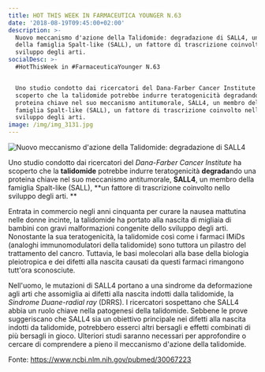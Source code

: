```yaml
---
title: HOT THIS WEEK IN FARMACEUTICA YOUNGER N.63
date: '2018-08-19T09:45:00+02:00'
description: >-
  Nuovo meccanismo d'azione della Talidomide: degradazione di SALL4, un membro
  della famiglia Spalt-like (SALL), un fattore di trascrizione coinvolto nello
  sviluppo degli arti.
socialDesc: >-
  #HotThisWeek in #FarmaceuticaYounger N.63


  Uno studio condotto dai ricercatori del Dana-Farber Cancer Institute ha
  scoperto che la talidomide potrebbe indurre teratogenicità degradando una
  proteina chiave nel suo meccanismo antitumorale, SALL4, un membro della
  famiglia Spalt-like (SALL), un fattore di trascrizione coinvolto nello
  sviluppo degli arti. 
image: /img/img_3131.jpg
---
```

![Nuovo meccanismo d'azione della Talidomide: degradazione di SALL4](/img/img_3131.jpg)

Uno studio condotto dai ricercatori del _Dana-Farber Cancer Institute_ ha scoperto che la **talidomide** potrebbe indurre teratogenicità **degrada**ndo una proteina chiave nel suo meccanismo antitumorale, **SALL4**, un membro della famiglia Spalt-like (SALL), **un fattore di trascrizione coinvolto nello sviluppo degli arti. **

Entrata in commercio negli anni cinquanta per curare la nausea mattutina nelle donne incinte, la talidomide ha portato alla nascita di migliaia di bambini con gravi malformazioni congenite dello sviluppo degli arti. Nonostante la sua teratogenicità, la talidomide così come i farmaci IMiDs (analoghi immunomodulatori della talidomide) sono tuttora un pilastro del trattamento del cancro. Tuttavia, le basi molecolari alla base della biologia pleiotropica e dei difetti alla nascita causati da questi farmaci rimangono tutt'ora sconosciute. 

Nell'uomo, le mutazioni di SALL4 portano a una sindrome da deformazione agli arti che assomiglia ai difetti alla nascita indotti dalla talidomide, la _Sindrome Duane-radial ray_ (DRRS). I ricercatori sospettano che SALL4 abbia un ruolo chiave nella patogenesi della talidomide. Sebbene le prove suggeriscano che SALL4 sia un obiettivo principale nei difetti alla nascita indotti da talidomide, potrebbero esserci altri bersagli e effetti combinati di più bersagli in gioco. Ulteriori studi saranno necessari per approfondire o cercare di comprendere a pieno il meccanismo d'azione della talidomide.

Fonte: https://www.ncbi.nlm.nih.gov/pubmed/30067223
